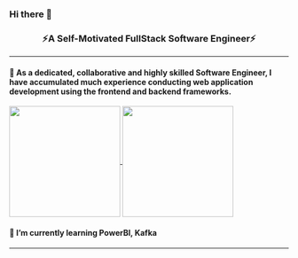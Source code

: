 ### Hi there 👋 
<h3 align="center">⚡A Self-Motivated FullStack Software Engineer⚡</h3>
<hr>
<h4>🌱 As a dedicated, collaborative and highly skilled Software Engineer, I have accumulated much experience conducting web application development using the frontend and backend frameworks.</h4>
<a href="https://github.com/anuraghazra/github-readme-stats">
  <img height=200 align="center" src="https://github-readme-stats.vercel.app/api?username=motivate-soft" />
</a>
<a href="https://github.com/anuraghazra/convoychat">
  <img height=200 align="center" src="https://github-readme-stats.vercel.app/api/top-langs?username=motivate-soft&layout=compact&langs_count=8&card_width=320" />
</a>
<h4>🔭 I’m currently learning PowerBI, Kafka</h4>
<hr>



